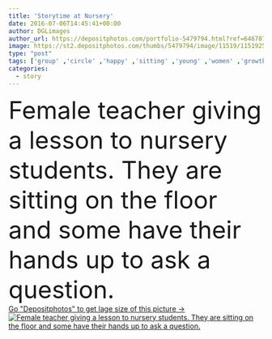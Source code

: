 ```yaml
---
title: 'Storytime at Nursery'
date: 2016-07-06T14:45:41+00:00
author: DGLimages
author_url: https://depositphotos.com/portfolio-5479794.html?ref=64678756
image: https://st2.depositphotos.com/thumbs/5479794/image/11519/115192596/api_thumb_450.jpg?forcejpeg=true
type: "post"
tags: ['group' ,'circle' ,'happy' ,'sitting' ,'young' ,'women' ,'growth' ,'girls' ,'colourful' ,'boys' ,'man' ,'children' ,'preschool' ,'toy' ,'nursery' ,'school' ,'talking' ,'development' ,'Females' ,'friends' ,'reading' ,'learning' ,'education' ,'listening' ,'floor' ,'profession' ,'innocence' ,'fairytale' ,'story' ,'teaching' ,'speaking' ,'classroom' ,'Males' ,'polite' ,'captivated' ,'teachers' ,'stressfree' ,'legs crossed' ,'hand up' ,'Elementary school' ,'picture book' ,'day care' ,'art work' ,'large group' ,'Multi Ethnic Group' ,'smart technology' ]
categories: 
  - story
---
```

<div aling="center">
            <font size="60"> Female teacher giving a lesson to nursery students. They are sitting on the floor and some have their hands up to ask a question.</font>   
</div>
<div>
    <a href='https://st2.depositphotos.com/thumbs/5479794/image/11519/115192596/api_thumb_450.jpg?forcejpeg=true?ref=64678756' target=_blank > Go "Depositphotos" to get lage size of this picture ->
        <img href='https://st2.depositphotos.com/thumbs/5479794/image/11519/115192596/api_thumb_450.jpg?forcejpeg=true?ref=64678756' src='https://st2.depositphotos.com/5479794/11519/i/950/depositphotos_115192596-stock-photo-storytime-at-nursery.jpg?forcejpeg=true' alt='Female teacher giving a lesson to nursery students. They are sitting on the floor and some have their hands up to ask a question.' >
    </a>
</div>
